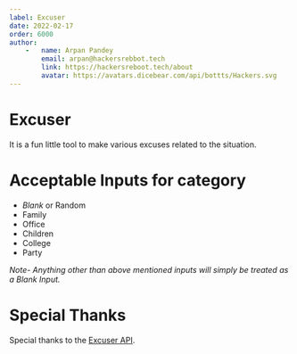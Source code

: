 ```yaml
---
label: Excuser
date: 2022-02-17
order: 6000
author:
    -   name: Arpan Pandey
        email: arpan@hackersrebbot.tech
        link: https://hackersreboot.tech/about
        avatar: https://avatars.dicebear.com/api/bottts/Hackers.svg
---
```


# Excuser
It is a fun little tool to make various excuses related to the situation.

# Acceptable Inputs for category
- *Blank* or Random
- Family
- Office
- Children
- College
- Party

*Note- Anything other than above mentioned inputs will simply be treated as a Blank Input.*

# Special Thanks
Special thanks to the [Excuser API](https://excuser.herokuapp.com/).